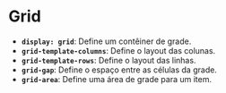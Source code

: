 # Grid

* **`display: grid`**: Define um contêiner de grade.
* **`grid-template-columns`**: Define o layout das colunas.
* **`grid-template-rows`**: Define o layout das linhas.
* **`grid-gap`**: Define o espaço entre as células da grade.
* **`grid-area`**: Define uma área de grade para um item.



